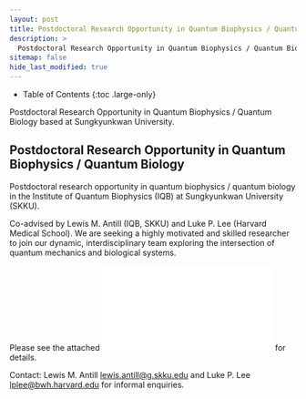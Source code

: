 ```yaml
---
layout: post
title: Postdoctoral Research Opportunity in Quantum Biophysics / Quantum Biology
description: >
  Postdoctoral Research Opportunity in Quantum Biophysics / Quantum Biology
sitemap: false
hide_last_modified: true
---
```


<!-- Google tag (gtag.js) -->
<script async src="https://www.googletagmanager.com/gtag/js?id=G-STRM3GYD69"></script>
<script>
  window.dataLayer = window.dataLayer || [];
  function gtag(){dataLayer.push(arguments);}
  gtag('js', new Date());

  gtag('config', 'G-STRM3GYD69');
</script>

- Table of Contents
{:toc .large-only}

Postdoctoral Research Opportunity in Quantum Biophysics / Quantum Biology based at Sungkyunkwan University.

## Postdoctoral Research Opportunity in Quantum Biophysics / Quantum Biology

Postdoctoral research opportunity in quantum biophysics / quantum biology in the Institute of Quantum Biophysics (IQB) at Sungkyunkwan University (SKKU).

Co-advised by Lewis M. Antill (IQB, SKKU) and Luke P. Lee (Harvard Medical School). We are seeking a highly motivated and skilled researcher to join our dynamic, interdisciplinary team exploring the intersection of quantum mechanics and biological systems.

Please see the attached ![PDF](assets/pd_iqb_skku.pdf) for details.

Contact: Lewis M. Antill [lewis.antill@g.skku.edu](mailto:lewis.antill@g.skku.edu) and Luke P. Lee [lplee@bwh.harvard.edu](mailto:lplee@bwh.harvard.edu) for informal enquiries.


